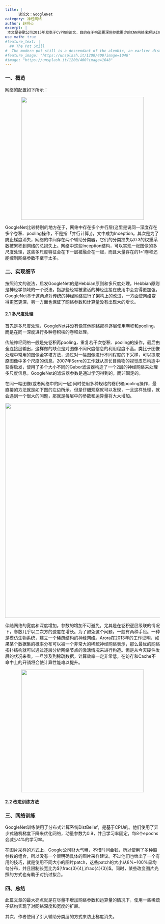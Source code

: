 ```yaml
---
title: |
      读论文：GoogleNet
category: 神经网络
author: 赵明心
excerpt: |
 本文是谷歌公司2015年发表于CVPR的论文，目的在于构造更深但参数更少的CNN网络来解决ImageNet分类问题。全名《Going Deeper with Convolutions》，本文大量使用1×1卷积核进行中间层的降维，并且在中间层的构造上，使用多个并行操作的卷积、Pooling层来获得feature的多尺度信息。其次，为了避免网络太深而造成梯度消失，网络在中间层引入了额外的两个输出层来计算Loss，防止梯度的消失。
use_math: true
#feature_text: |
  ## The Pot Still
#  The modern pot still is a descendant of the alembic, an earlier distillation device
#feature_image: "https://unsplash.it/1200/400?image=1048"
#image: "https://unsplash.it/1200/400?image=1048"
---
```


### 一、概览
网络的配置如下所示：
<center>
<img src="http://wx1.sinaimg.cn/large/41f56ddcly1fuhbmy1ibqj213245lauj.jpg" width="400px">
</center>

GoogleNet比较特别的地方在于，网络中存在多个并行层(这里是说同一深度存在多个卷积、pooling操作，不是指「并行计算」)，文中成为Inception。其次是为了防止梯度消失，网络的中间存在两个辅助分类器，它们的分类损失以0.3的权重系数被累积到网络的总损失上。网络中这些Inception结构，可以实现一张图像的多尺度处理，这些多尺度特征会在下一层被融合在一起，而且大量存在的1×1卷积还能控制网络参数不至于太多。


### 二、实现细节

按照论文的说法，启发GoogleNet的是Hebbian原则和多尺度处理。Hebbian原则是神经学领域的一个说法，指那些经常被激活的神经连接在使用中会变得更加强。GoogleNet基于这两点对传统的神经网络进行了架构上的改进，一方面使网络变得更宽更深，另一方面也保证了网络参数和计算量没有出现大的增长。

#### 2.1 多尺度处理

首先是多尺度处理，GoogleNet并没有像其他网络那样逐层使用卷积和pooling，而是在同一深度进行多种卷积核的卷积处理。

传统神经网络一般是先卷积再pooling，重复若干次卷积、pooling的操作，最后由全连接层输出，这样做的缺点是对图像不同尺度信息的利用程度不高。类比于图像处理中常用的图像金字塔方法，通过对一幅图像进行不同程度的下采样，可以提取原图像中多个尺度的信息。2007年Serre的工作就从灵长目动物的视觉皮质构造中获得启发，使用了多个大小不同的Gabor滤波器构造了一个2层的神经网络来处理多尺度信息。GoogleNet的滤波器参数是通过学习得到的，而非固定的。

在同一幅图像(或者网络中的同一层)同时使用多种规格的卷积和pooling操作，最直接的方法就是如下图的左边所示。但是仔细观察就可以发现，一旦这样处理，就会遇到一个很大的问题，那就是每层中的参数和运算量将大大增加。

<center>
<img src="http://wx1.sinaimg.cn/large/41f56ddcly1fujzg32vxxj21660c041p.jpg" width="700px">
</center>

伴随网络的宽度和深度增加，参数的增加不可避免，尤其是在卷积逐层级联的情况下，参数几乎以二次方的速度在增长。为了避免这个问题，一般有两种手段。一种是模仿生物系统，建立一个稀疏结构的神经网络。Arora在2013年的工作证明，如果某个数据集的概率分布可以被一个非常大的稀疏神经网络表示，那么最优的网络拓扑结构就可以通过逐层分析网络节点的激活情况来进行构造。但是从今天硬件发展的状况来看，一旦涉及到稀疏数据，计算效率一定非常低，在访存和Cache不命中上的开销将会使计算性能难以提升。


<center>
<img src="http://wx1.sinaimg.cn/large/41f56ddcly1fujzg3vupmj20pa0jcgmb.jpg" width="400px">
</center>

#### 2.2 改进训练方法




### 三、网络训练

GoogleNet训练使用了分布式计算系统DistBelief，是基于CPU的。他们使用了异步式随机梯度下降来优化网络，动量参数为0.9，并且学习率固定，每8个epochs会减少4%的学习率。

在图片采样的方式上，Google公司财大气粗，不惜时间金钱，所以使用了多种超参数的组合，所以没有一个很明确具体的图片采样建议。不过他们也给出了一个有用的技巧，就是使用不同大小的图片patch，这些patch的大小从8%~100%呈均匀分布，并且限制长宽比为$[\frac{3}{4},\frac{4}{3}]$。同时，某些改变图片光照的方式也有助于对抗过拟合。

### 四、总结

此篇文章的最大亮点就是在尽量不增加网络参数和运算量的情况下，使用一些稀疏子结构实现了对网络深度和宽度的扩展。

其次，作者使用了引入辅助分类层的方式来防止梯度消失。